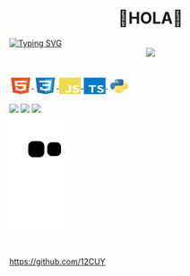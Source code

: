 
<!--el nav-->
<div align="center" > <h1>👋HOLA👋</h1> </div>
<a href="https://github.com/12CUY"><img src="https://readme-typing-svg.demolab.com?font=Fira+Code&weight=400&size=26&duration=4000&pause=1000&color=2DDEFFF1&vCenter=true&center=true&width=700&height=50&lines=HOLA%2C+SOY+WILIAM!;Me+dedico+al+desarrollo+de+software;Soy+de+Ecuador;Tengo+23+a%C3%B1os" alt="Typing SVG" /></a>
<br>
<!--escrito con duration-->
<div align="center">
  <a href="https://github.com/12CUY">
  <img height="180em" src="https://github-readme-stats.vercel.app/api?username=12CUY&show_icons=true&theme=tokyonight&include_all_commits=true&count_private=true"/>
  <br>
</div>
<!--imagenes de lenguajes-->
</br>
<div style="display: inline_block"><br>
  <img align="center" alt="Rafa-HTML" height="30" width="40" src="https://raw.githubusercontent.com/devicons/devicon/master/icons/html5/html5-original.svg">
  
  <img align="center" alt="Rafa-CSS" height="30" width="40" src="https://raw.githubusercontent.com/devicons/devicon/master/icons/css3/css3-original.svg">
  
  <img align="center" alt="Rafa-Js" height="30" width="40" src="https://raw.githubusercontent.com/devicons/devicon/master/icons/javascript/javascript-plain.svg">

  <img align="center" alt="Rafa-Ts" height="30" width="40" src="https://raw.githubusercontent.com/devicons/devicon/master/icons/typescript/typescript-plain.svg"> 
  
  <img align="center" alt="Rafa-Python" height="30" width="40" src="https://raw.githubusercontent.com/devicons/devicon/master/icons/python/python-original.svg">
</div>
<br>
<!--iconos-->
<div> 
  <a href="https://www.instagram.com/wiliam1827/" target="_blank"><img src="https://img.shields.io/badge/-Instagram-%23E4405F?style=for-the-badge&logo=instagram&logoColor=white" target="_blank"></a>
  <a href = "https://mail.google.com/mail/u/0/#inbox"><img src="https://img.shields.io/badge/-Gmail-%23333?style=for-the-badge&logo=gmail&logoColor=white" target="_blank"></a>
  <a href="https://www.linkedin.com/in/wiliam-morales-75348b222/" target="_blank"><img src="https://img.shields.io/badge/-LinkedIn-%230077B5?style=for-the-badge&logo=linkedin&logoColor=white" target="_blank"></a> 

  ![Snake animation](https://github.com/rafaballerini/rafaballerini/blob/output/github-contribution-grid-snake.svg)
</div>
<br>

https://github.com/12CUY
